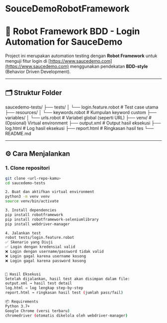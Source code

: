 # SouceDemoRobotFramework
# 🤖 Robot Framework BDD - Login Automation for SauceDemo

Project ini merupakan automation testing dengan **Robot Framework** untuk menguji fitur login di [https://www.saucedemo.com](https://www.saucedemo.com) menggunakan pendekatan **BDD-style** (Behavior Driven Development).

---

## 🗂️ Struktur Folder

saucedemo-tests/
├── tests/
│ └── login.feature.robot # Test case utama
├── resources/
│ └── keywords.robot # Kumpulan keyword custom
├── variables/
│ └── urls.robot # Variabel global (seperti URL)
├── venv/ # (Opsional) Virtual environment
├── output.xml # Output hasil eksekusi
├── log.html # Log hasil eksekusi
├── report.html # Ringkasan hasil tes
└── README.md


---

## ⚙️ Cara Menjalankan

### 1. Clone repositori
```bash
git clone <url-repo-kamu>
cd saucedemo-tests

2. Buat dan aktifkan virtual environment
python3 -m venv venv
source venv/bin/activate

3. Install dependencies
pip install robotframework
pip install robotframework-seleniumlibrary
pip install webdriver-manager

4. Jalankan test
robot tests/login.feature.robot
✅ Skenario yang Diuji
✅ Login dengan kredensial valid
❌ Login dengan username/password tidak valid
❌ Login gagal karena username kosong
❌ Login gagal karena password kosong


🧪 Hasil Eksekusi
Setelah dijalankan, hasil test akan disimpan dalam file:
output.xml → hasil test detail
log.html → log lengkap step-by-step
report.html → ringkasan hasil test (jumlah pass/fail)

📦 Requirements
Python 3.7+
Google Chrome (versi terbaru)
chromedriver (otomatis dikelola oleh webdriver-manager)